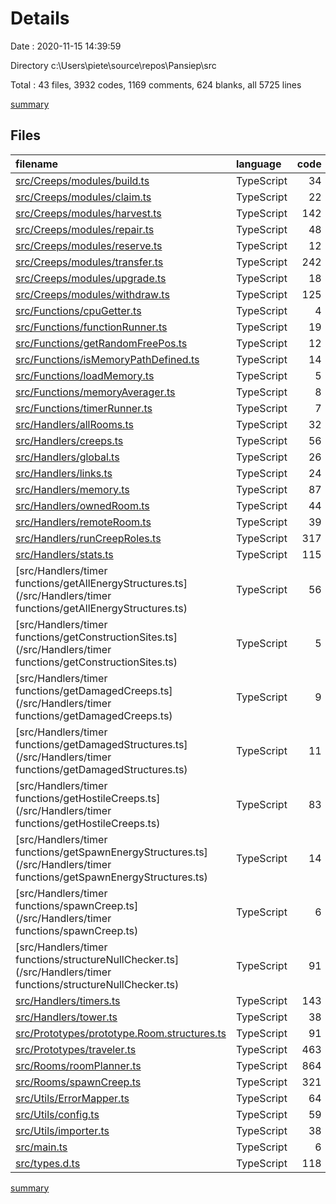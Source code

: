 # Details

Date : 2020-11-15 14:39:59

Directory c:\Users\piete\source\repos\Pansiep\src

Total : 43 files,  3932 codes, 1169 comments, 624 blanks, all 5725 lines

[summary](results.md)

## Files
| filename | language | code | comment | blank | total |
| :--- | :--- | ---: | ---: | ---: | ---: |
| [src/Creeps/modules/build.ts](/src/Creeps/modules/build.ts) | TypeScript | 34 | 47 | 11 | 92 |
| [src/Creeps/modules/claim.ts](/src/Creeps/modules/claim.ts) | TypeScript | 22 | 14 | 6 | 42 |
| [src/Creeps/modules/harvest.ts](/src/Creeps/modules/harvest.ts) | TypeScript | 142 | 25 | 21 | 188 |
| [src/Creeps/modules/repair.ts](/src/Creeps/modules/repair.ts) | TypeScript | 48 | 19 | 12 | 79 |
| [src/Creeps/modules/reserve.ts](/src/Creeps/modules/reserve.ts) | TypeScript | 12 | 6 | 2 | 20 |
| [src/Creeps/modules/transfer.ts](/src/Creeps/modules/transfer.ts) | TypeScript | 242 | 64 | 49 | 355 |
| [src/Creeps/modules/upgrade.ts](/src/Creeps/modules/upgrade.ts) | TypeScript | 18 | 10 | 7 | 35 |
| [src/Creeps/modules/withdraw.ts](/src/Creeps/modules/withdraw.ts) | TypeScript | 125 | 20 | 23 | 168 |
| [src/Functions/cpuGetter.ts](/src/Functions/cpuGetter.ts) | TypeScript | 4 | 6 | 3 | 13 |
| [src/Functions/functionRunner.ts](/src/Functions/functionRunner.ts) | TypeScript | 19 | 13 | 9 | 41 |
| [src/Functions/getRandomFreePos.ts](/src/Functions/getRandomFreePos.ts) | TypeScript | 12 | 6 | 3 | 21 |
| [src/Functions/isMemoryPathDefined.ts](/src/Functions/isMemoryPathDefined.ts) | TypeScript | 14 | 12 | 6 | 32 |
| [src/Functions/loadMemory.ts](/src/Functions/loadMemory.ts) | TypeScript | 5 | 6 | 3 | 14 |
| [src/Functions/memoryAverager.ts](/src/Functions/memoryAverager.ts) | TypeScript | 8 | 7 | 3 | 18 |
| [src/Functions/timerRunner.ts](/src/Functions/timerRunner.ts) | TypeScript | 7 | 6 | 2 | 15 |
| [src/Handlers/allRooms.ts](/src/Handlers/allRooms.ts) | TypeScript | 32 | 9 | 5 | 46 |
| [src/Handlers/creeps.ts](/src/Handlers/creeps.ts) | TypeScript | 56 | 22 | 16 | 94 |
| [src/Handlers/global.ts](/src/Handlers/global.ts) | TypeScript | 26 | 15 | 9 | 50 |
| [src/Handlers/links.ts](/src/Handlers/links.ts) | TypeScript | 24 | 15 | 9 | 48 |
| [src/Handlers/memory.ts](/src/Handlers/memory.ts) | TypeScript | 87 | 45 | 24 | 156 |
| [src/Handlers/ownedRoom.ts](/src/Handlers/ownedRoom.ts) | TypeScript | 44 | 14 | 7 | 65 |
| [src/Handlers/remoteRoom.ts](/src/Handlers/remoteRoom.ts) | TypeScript | 39 | 14 | 7 | 60 |
| [src/Handlers/runCreepRoles.ts](/src/Handlers/runCreepRoles.ts) | TypeScript | 317 | 70 | 71 | 458 |
| [src/Handlers/stats.ts](/src/Handlers/stats.ts) | TypeScript | 115 | 22 | 18 | 155 |
| [src/Handlers/timer functions/getAllEnergyStructures.ts](/src/Handlers/timer functions/getAllEnergyStructures.ts) | TypeScript | 56 | 30 | 15 | 101 |
| [src/Handlers/timer functions/getConstructionSites.ts](/src/Handlers/timer functions/getConstructionSites.ts) | TypeScript | 5 | 6 | 3 | 14 |
| [src/Handlers/timer functions/getDamagedCreeps.ts](/src/Handlers/timer functions/getDamagedCreeps.ts) | TypeScript | 9 | 6 | 3 | 18 |
| [src/Handlers/timer functions/getDamagedStructures.ts](/src/Handlers/timer functions/getDamagedStructures.ts) | TypeScript | 11 | 6 | 3 | 20 |
| [src/Handlers/timer functions/getHostileCreeps.ts](/src/Handlers/timer functions/getHostileCreeps.ts) | TypeScript | 83 | 25 | 10 | 118 |
| [src/Handlers/timer functions/getSpawnEnergyStructures.ts](/src/Handlers/timer functions/getSpawnEnergyStructures.ts) | TypeScript | 14 | 9 | 3 | 26 |
| [src/Handlers/timer functions/spawnCreep.ts](/src/Handlers/timer functions/spawnCreep.ts) | TypeScript | 6 | 26 | 6 | 38 |
| [src/Handlers/timer functions/structureNullChecker.ts](/src/Handlers/timer functions/structureNullChecker.ts) | TypeScript | 91 | 43 | 20 | 154 |
| [src/Handlers/timers.ts](/src/Handlers/timers.ts) | TypeScript | 143 | 24 | 20 | 187 |
| [src/Handlers/tower.ts](/src/Handlers/tower.ts) | TypeScript | 38 | 17 | 12 | 67 |
| [src/Prototypes/prototype.Room.structures.ts](/src/Prototypes/prototype.Room.structures.ts) | TypeScript | 91 | 39 | 10 | 140 |
| [src/Prototypes/traveler.ts](/src/Prototypes/traveler.ts) | TypeScript | 463 | 137 | 1 | 601 |
| [src/Rooms/roomPlanner.ts](/src/Rooms/roomPlanner.ts) | TypeScript | 864 | 213 | 91 | 1,168 |
| [src/Rooms/spawnCreep.ts](/src/Rooms/spawnCreep.ts) | TypeScript | 321 | 54 | 69 | 444 |
| [src/Utils/ErrorMapper.ts](/src/Utils/ErrorMapper.ts) | TypeScript | 64 | 26 | 12 | 102 |
| [src/Utils/config.ts](/src/Utils/config.ts) | TypeScript | 59 | 5 | 3 | 67 |
| [src/Utils/importer.ts](/src/Utils/importer.ts) | TypeScript | 38 | 8 | 5 | 51 |
| [src/main.ts](/src/main.ts) | TypeScript | 6 | 6 | 2 | 14 |
| [src/types.d.ts](/src/types.d.ts) | TypeScript | 118 | 2 | 10 | 130 |

[summary](results.md)